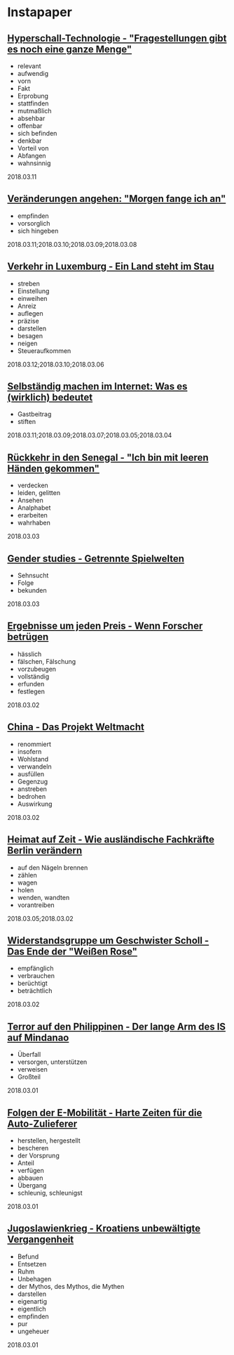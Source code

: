 # Instapaper

## [Hyperschall-Technologie - "Fragestellungen gibt es noch eine ganze Menge"](https://www.instapaper.com/read/1025382400)

* relevant
* aufwendig
* vorn
* Fakt
* Erprobung
* stattfinden
* mutmaßlich
* absehbar
* offenbar
* sich befinden
* denkbar
* Vorteil von
* Abfangen
* wahnsinnig

2018.03.11

## [Veränderungen angehen: "Morgen fange ich an"](https://www.instapaper.com/read/1025445431)

* empfinden
* vorsorglich
* sich hingeben

2018.03.11;2018.03.10;2018.03.09;2018.03.08

## [Verkehr in Luxemburg - Ein Land steht im Stau](https://www.instapaper.com/read/1020906749)

* streben
* Einstellung
* einweihen
* Anreiz
* auflegen
* präzise
* darstellen
* besagen
* neigen
* Steueraufkommen

2018.03.12;2018.03.10;2018.03.06

## [Selbständig machen im Internet: Was es (wirklich) bedeutet](https://www.instapaper.com/read/1022561378)

* Gastbeitrag
* stiften

2018.03.11;2018.03.09;2018.03.07;2018.03.05;2018.03.04

## [Rückkehr in den Senegal - "Ich bin mit leeren Händen gekommen"](https://www.instapaper.com/read/1019605393)

* verdecken
* leiden, gelitten
* Ansehen
* Analphabet
* erarbeiten
* wahrhaben

2018.03.03

## [Gender studies - Getrennte Spielwelten](https://www.instapaper.com/read/1013151057)

* Sehnsucht
* Folge
* bekunden

2018.03.03

## [Ergebnisse um jeden Preis - Wenn Forscher betrügen](https://www.instapaper.com/read/1019596803)

* hässlich
* fälschen, Fälschung
* vorzubeugen
* vollständig
* erfunden
* festlegen

2018.03.02

## [China - Das Projekt Weltmacht](https://www.instapaper.com/read/1010408973)

* renommiert
* insofern
* Wohlstand
* verwandeln
* ausfüllen
* Gegenzug
* anstreben
* bedrohen
* Auswirkung

2018.03.02

## [Heimat auf Zeit - Wie ausländische Fachkräfte Berlin verändern](https://www.instapaper.com/read/1014556762)

* auf den Nägeln brennen
* zählen
* wagen
* holen
* wenden, wandten
* vorantreiben

2018.03.05;2018.03.02

## [Widerstandsgruppe um Geschwister Scholl - Das Ende der "Weißen Rose"](https://www.instapaper.com/read/1019605405)

* empfänglich
* verbrauchen
* berüchtigt
* beträchtlich

2018.03.02

## [Terror auf den Philippinen - Der lange Arm des IS auf Mindanao](https://www.instapaper.com/read/1019270850)

* Überfall
* versorgen, unterstützen
* verweisen
* Großteil

2018.03.01

## [Folgen der E-Mobilität - Harte Zeiten für die Auto-Zulieferer](https://www.instapaper.com/read/1010409134)

* herstellen, hergestellt
* bescheren
* der Vorsprung
* Anteil
* verfügen
* abbauen
* Übergang
* schleunig, schleunigst

2018.03.01

## [Jugoslawienkrieg - Kroatiens unbewältigte Vergangenheit](https://www.instapaper.com/read/1020440863)

* Befund
* Entsetzen
* Ruhm
* Unbehagen
* der Mythos, des Mythos, die Mythen
* darstellen
* eigenartig
* eigentlich
* empfinden
* pur
* ungeheuer

2018.03.01
